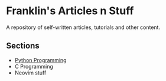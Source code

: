 # Franklin's Articles n Stuff
A repository of self-written articles, tutorials and other content.

## Sections
* [Python Programming](Python/README.md)
* C Programming
* Neovim stuff
